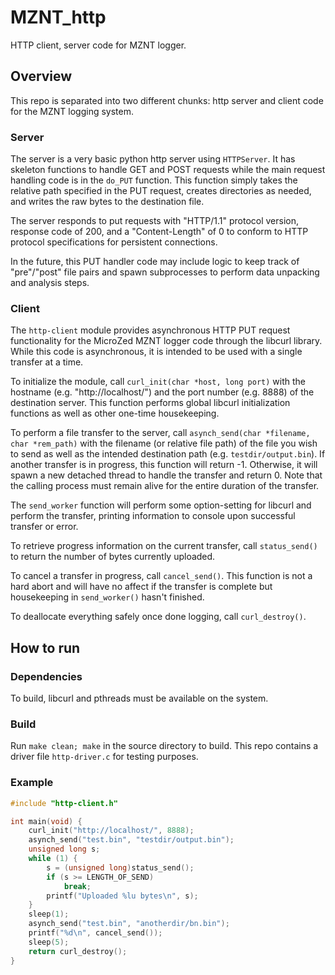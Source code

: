 # MZNT_http
HTTP client, server code for MZNT logger.

## Overview
This repo is separated into two different chunks: http server and client code for the MZNT logging system.

### Server
The server is a very basic python http server using `HTTPServer`. It has skeleton functions to handle GET and POST requests while the main request handling code is in the `do_PUT` function. This function simply takes the relative path specified in the PUT request, creates directories as needed, and writes the raw bytes to the destination file. 

The server responds to put requests with "HTTP/1.1" protocol version, response code of 200, and a "Content-Length" of 0 to conform to HTTP protocol specifications for persistent connections.

In the future, this PUT handler code may include logic to keep track of "pre"/"post" file pairs and spawn subprocesses to perform data unpacking and analysis steps.

### Client
The `http-client` module provides asynchronous HTTP PUT request functionality for the MicroZed MZNT logger code through the libcurl library. While this code is asynchronous, it is intended to be used with a single transfer at a time.

To initialize the module, call `curl_init(char *host, long port)` with the hostname (e.g. "http://localhost/") and the port number (e.g. 8888) of the destination server. This function performs global libcurl initialization functions as well as other one-time housekeeping.

To perform a file transfer to the server, call `asynch_send(char *filename, char *rem_path)` with the filename (or relative file path) of the file you wish to send as well as the intended destination path (e.g. `testdir/output.bin`). If another transfer is in progress, this function will return -1. Otherwise, it will spawn a new detached thread to handle the transfer and return 0. Note that the calling process must remain alive for the entire duration of the transfer.

The `send_worker` function will perform some option-setting for libcurl and perform the transfer, printing information to console upon successful transfer or error.

To retrieve progress information on the current transfer, call `status_send()` to return the number of bytes currently uploaded.

To cancel a transfer in progress, call `cancel_send()`. This function is not a hard abort and will have no affect if the transfer is complete but housekeeping in `send_worker()` hasn't finished.

To deallocate everything safely once done logging, call `curl_destroy()`.

## How to run

### Dependencies
To build, libcurl and pthreads must be available on the system.

### Build
Run `make clean; make` in the source directory to build. This repo contains a driver file `http-driver.c` for testing purposes.

### Example
```C
#include "http-client.h"

int main(void) {
    curl_init("http://localhost/", 8888);
    asynch_send("test.bin", "testdir/output.bin");
    unsigned long s;
    while (1) {
        s = (unsigned long)status_send();
        if (s >= LENGTH_OF_SEND)
            break;
        printf("Uploaded %lu bytes\n", s);
    }
    sleep(1);
    asynch_send("test.bin", "anotherdir/bn.bin");
    printf("%d\n", cancel_send());
    sleep(5);
    return curl_destroy();
}
```
